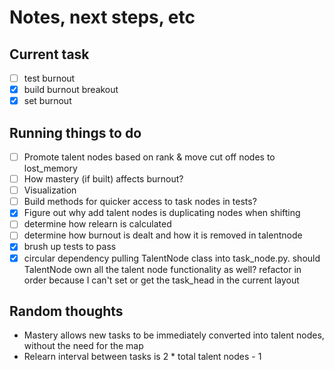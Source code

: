 # Notes, next steps, etc
## Current task
- [ ] test burnout
- [x] build burnout breakout
- [x] set burnout

## Running things to do
- [ ] Promote talent nodes based on rank & move cut off nodes to lost_memory
- [ ] How mastery (if built) affects burnout?
- [ ] Visualization
- [ ] Build methods for quicker access to task nodes in tests?
- [x] Figure out why add talent nodes is duplicating nodes when shifting
- [ ] determine how relearn is calculated
- [ ] determine how burnout is dealt and how it is removed in talentnode
- [x] brush up tests to pass
- [x] circular dependency pulling TalentNode class into task_node.py. should TalentNode own all the talent node functionality as well? refactor in order because I can't set or get the task_head in the current layout

## Random thoughts
- Mastery allows new tasks to be immediately converted into talent nodes, without the need for the map
- Relearn interval between tasks is 2 * total talent nodes - 1
